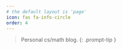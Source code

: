 ```yaml
---
# the default layout is 'page'
icon: fas fa-info-circle
order: 4
---
```


> Personal cs/math blog.
{: .prompt-tip }
